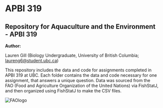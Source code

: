 # APBI 319
## Repository for Aquaculture and the Environment - APBI 319

__Author:__

Lauren Gill (Biology Undergraduate, University of British Columbia; laureng6@student.ubc.ca)

This repository includes the data and code for assignments completed in APBI 319 at UBC. Each folder contains the data and code necessary for one assignment, that answers a unique question. Data was sourced from the FAO (Food and Agriculture Organization of the United Nations) via FishStatJ, and then organized using FishStatJ to make the CSV files. 


![FAOlogo](https://www.fao.org/fishery/assets/fao-logo-blue.svg)